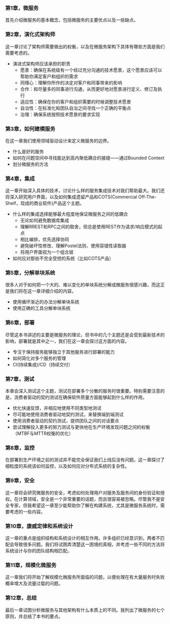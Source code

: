 ### 第1章，微服务

首先介绍微服务的基本概念，包括微服务的主要优点以及一些缺点。

### 第2章，演化式架构师

这一章讨论了架构师需要做出的权衡，以及在微服务架构下具体有哪些方面是我们需要考虑的。

* 演进式架构师应该承担的职责
  * 愿景：确保在系统级有一个经过充分沟通的技术愿景，这个愿景应该可以帮助你满足客户和组织的需求
  * 同理心：理解你所作的决定对客户和同事带来的影响
  * 合作：和尽量多的同事进行沟通，从而更好地对愿景进行定义、修订及执行
  * 适应性：确保在你的客户和组织需要的时候调整技术愿景
  * 自治性：在标准化和团队自治之间寻找一个正确的平衡点
  * 治理：确保系统按照技术愿景的要求实现

### 第3章，如何建模服务

在这一章我们使用领域驱动设计来定义微服务的边界。

* 什么是好的服务
* 如何在问题空间中寻找能达到高内聚低耦合的接缝——通过Bounded Context
* 划分微服务的方法

### 第4章，集成

这一章开始深入具体的技术，讨论什么样的服务集成技术对我们帮助最大。我们还将深入研究用户界面，以及如何集成遗留产品和COTS(Commercial Off-The-Shelf，现成的商业软件)产品这个主题。

* 什么样的集成选择能够最大程度地保证微服务之间的低耦合
  * 无论如何避免数据库集成
  * 理解RREST和RPC之间的取舍，但总是使用REST作为请求/响应模式的起点
  * 相比编排，优先选择协同
  * 避免破坏性修改、理解Postel法则、使用容错性读取器
  * 将用户界面视为一个组合层
* 如何应对那些不完全受控的系统（比如COTS产品）

### 第5章，分解单块系统

很多人对于如何把一个大的、难以变化的单块系统分解成微服务很感兴趣，而这正是我们将在这一章详细介绍的内容。

* 使用循环渐近的办法分解单块系统
* 使用正确的工具分解单块系统

### 第6章，部署

尽管这本书讲述的主要是微服务的理论，但书中的几个主题还是会受到最新技术的影响，部署就是其中之一，我们在这一章会探讨这方面的内容。

* 专注于保持服务能够独立于其他服务进行部署的能力
* 如何简化对多个服务的管理
* CI(持续集成)/CD（持续交付） 

### 第7章，测试

本章会深入测试这个主题，测试在部署多个分散的服务时很重要。特别需要注意的是，消费者驱动的契约测试在确保软件质量方面能够起到什么样的作用。

* 优化快速反馈，并相应地使用不同类型地测试
* 尽可能地使用消费者驱动地契约测试，来替换端到端测试
* 使用消费者驱动的契约测试，提供团队之间的对话要点
* 尝试理解投入更多的努力测试与更快地在生产环境发现问题之间的权衡（MTBF与MTTR权衡的优化）

### 第8章，监控

在部署到生产环境之前的测试并不能完全保证我们上线后没有问题。这一章探讨了细粒度的系统该如何监控，以及如何应对分布式系统的复杂性。

### 第9章，安全

这一章将会研究微服务的安全，考虑如何处理用户对服务及服务间的身份验证和授权。在计算领域，安全是一个非常重要的话题，而且很容易被忽略。尽管我不是安全专家，但我希望这一章至少能帮助你了解在构建系统，尤其是微服务系统时，需要考虑的一些内容。

### 第10章，康威定律和系统设计

这一章的重点是组织结构和系统设计的相互作用。许多组织已经意识到，两者不匹配会导致很多问题。我们将试图弄清楚这一困境的真相，并考虑一些不同的方法将系统设计与你的团队结构相匹配。

### 第11章，规模化微服务

这一章我们将开始了解规模化微服务所面临的问题，以便处理在有大量服务时失败概率增大及流量过载的问题。

### 第12章，总结

最后一章试图分析微服务与其他架构有什么本质上的不同。我列出了微服务的七个原则，并总结了本书的要点。